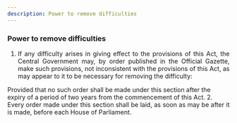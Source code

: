 ```yaml
---
description: Power to remove difficulties
---
```


### Power to remove difficulties


1. <div style="text-align: justify"> If any difficulty arises in giving effect to the provisions of this Act, the Central Government may, by order published in the Official Gazette, make such provisions, not inconsistent with the provisions of this Act, as may appear to it to be necessary for removing the difficulty:
</p>
Provided that no such order shall be made under this section after the expiry of a period of two years from the commencement of this Act.
2. <div style="text-align: justify"> Every order made under this section shall be laid, as soon as may be after it is made, before each House of Parliament.
